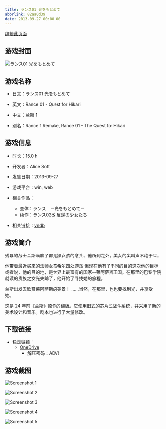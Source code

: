 ```yaml
---
title: ランス01 光をもとめて
abbrlink: 82aa0d39
date: 2013-09-27 00:00:00
---
```

[编辑此页面](https://github.com/ACG-3/ADV3-source/blob/main/source/_posts/games/%E3%83%A9%E3%83%B3%E3%82%B901%20%E5%85%89%E3%82%92%E3%82%82%E3%81%A8%E3%82%81%E3%81%A6.md)

## 游戏封面

![ランス01 光をもとめて](https://pan.timero.xyz/d/onedrive/img_lib_001/%E3%83%A9%E3%83%B3%E3%82%B901%20%E5%85%89%E3%82%92%E3%82%82%E3%81%A8%E3%82%81%E3%81%A6_cover.avif)


## 游戏名称

- 日文：ランス01 光をもとめて
- 英文：Rance 01 - Quest for Hikari
- 中文：兰斯 1

- 别名：Rance 1 Remake, Rance 01 - The Quest for Hikari


## 游戏信息

- 时长：15.0 h
- 开发者：Alice Soft
- 发售日期：2013-09-27
- 游戏平台：win, web
- 相关作品：
   - 变体：ランス　－光をもとめて－
   - 续作：ランス02改 反逆の少女たち

- 相关链接：[vndb](https://vndb.org/v14022)


## 游戏简介

残暴的战士兰斯满脑子都是操女孩的念头。他所到之处，美女的尖叫声不绝于耳。

他带着最近买来的法师女孩希尔四处游荡 但现在他有了不同的目的这次他的目标或者说，他的目的地，是世界上最富有的国家--莱阿萨斯王国。在那里的巴黎学院就读的贵族之女光失踪了，他开始了寻找她的旅程。

兰斯出发去欣赏莱阿萨斯的美景！
......当然，在那里，他也要找到光，并享受她。



这是 24 年前《兰斯》原作的翻版。它使用旧式的芯片式战斗系统，并采用了新的美术设计和音乐。剧本也进行了大量修改。


## 下载链接

- 稳定链接：
    - [OneDrive](https://pan.timero.xyz/onedrive/adv_lib_001/%E3%83%A9%E3%83%B3%E3%82%B901%20%E5%85%89%E3%82%92%E3%82%82%E3%81%A8%E3%82%81%E3%81%A6)
        - 解压密码：ADV!



## 游戏截图


![Screenshot 1](https://pan.timero.xyz/d/onedrive/img_lib_001/%E3%83%A9%E3%83%B3%E3%82%B901%20%E5%85%89%E3%82%92%E3%82%82%E3%81%A8%E3%82%81%E3%81%A6_Screenshot_1.avif)

![Screenshot 2](https://pan.timero.xyz/d/onedrive/img_lib_001/%E3%83%A9%E3%83%B3%E3%82%B901%20%E5%85%89%E3%82%92%E3%82%82%E3%81%A8%E3%82%81%E3%81%A6_Screenshot_2.avif)

![Screenshot 3](https://pan.timero.xyz/d/onedrive/img_lib_001/%E3%83%A9%E3%83%B3%E3%82%B901%20%E5%85%89%E3%82%92%E3%82%82%E3%81%A8%E3%82%81%E3%81%A6_Screenshot_3.avif)

![Screenshot 4](https://pan.timero.xyz/d/onedrive/img_lib_001/%E3%83%A9%E3%83%B3%E3%82%B901%20%E5%85%89%E3%82%92%E3%82%82%E3%81%A8%E3%82%81%E3%81%A6_Screenshot_4.avif)

![Screenshot 5](https://pan.timero.xyz/d/onedrive/img_lib_001/%E3%83%A9%E3%83%B3%E3%82%B901%20%E5%85%89%E3%82%92%E3%82%82%E3%81%A8%E3%82%81%E3%81%A6_Screenshot_5.avif)

